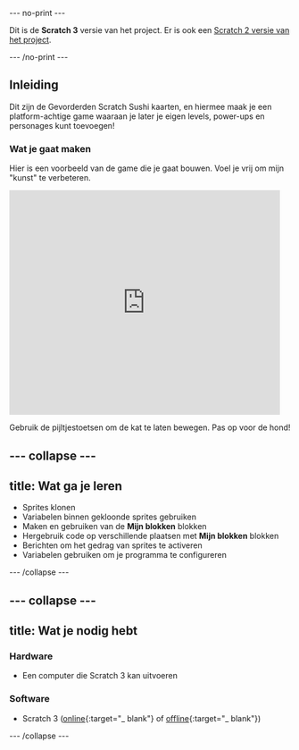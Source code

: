 \--- no-print \---

Dit is de **Scratch 3** versie van het project. Er is ook een [Scratch 2 versie van het project](https://projects.raspberrypi.org/en/projects/cd-advanced-scratch-sushi-scratch2).

\--- /no-print \---

## Inleiding

Dit zijn de Gevorderden Scratch Sushi kaarten, en hiermee maak je een platform-achtige game waaraan je later je eigen levels, power-ups en personages kunt toevoegen!

### Wat je gaat maken

Hier is een voorbeeld van de game die je gaat bouwen. Voel je vrij om mijn "kunst" te verbeteren.

<div class="scratch-preview">
  <iframe allowtransparency="true" width="485" height="402" src="https://scratch.mit.edu/projects/embed/454114430/?autostart=false" frameborder="0"></iframe>
</div>

Gebruik de pijltjestoetsen om de kat te laten bewegen. Pas op voor de hond!

## \--- collapse \---

## title: Wat ga je leren

+ Sprites klonen
+ Variabelen binnen gekloonde sprites gebruiken
+ Maken en gebruiken van de **Mijn blokken** blokken
+ Hergebruik code op verschillende plaatsen met **Mijn blokken** blokken
+ Berichten om het gedrag van sprites te activeren
+ Variabelen gebruiken om je programma te configureren

\--- /collapse \---

## \--- collapse \---

## title: Wat je nodig hebt

### Hardware

+ Een computer die Scratch 3 kan uitvoeren

### Software

+ Scratch 3 ([online](https://scratch.mit.edu/projects/editor/){:target="_ blank"} of [offline](https://scratch.mit.edu/download/){:target="_ blank"})

\--- /collapse \---